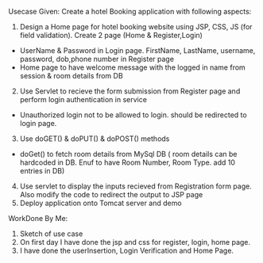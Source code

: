 Usecase Given:
Create a hotel Booking application with following aspects:
1) Design a Home page for hotel booking website using JSP, CSS, JS (for field validation). Create 2 page (Home & Register,Login)
- UserName & Password in Login page. FirstName, LastName, username, password, dob,phone number in Register page
- Home page to have welcome message with the logged in name from session & room details from DB
2) Use Servlet to recieve the form submission from Register page and perform login authentication in service
- Unauthorized login not to be allowed to login. should be redirected to login page.
3) Use doGET() & doPUT() & doPOST() methods
- doGet() to fetch room details from MySql DB ( room details can be hardcoded in DB. Enuf to have Room Number, Room Type. add 10 entries in DB)
4) Use servlet to display the inputs recieved from Registration form page. Also modify the code to redirect the output to JSP page
5) Deploy application onto Tomcat server and demo

WorkDone By Me:
1. Sketch of use case
2. On first day I have done the jsp and css for register, login, home page.
3. I have done the userInsertion, Login Verification and Home Page.

